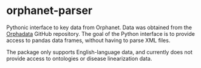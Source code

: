 # orphanet-parser

Pythonic interface to key data from Orphanet. Data was obtained from the [Orphadata](https://github.com/Orphanet/Orphadata_aggregated/tree/master) GitHub repository. The goal of the Python interface is to provide access to pandas data frames, without having to parse XML files. 

The package only supports English-language data, and currently does not provide access to ontologies or disease linearization data. 

